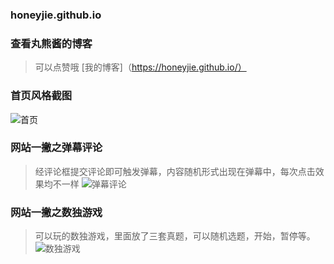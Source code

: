 ### honeyjie.github.io

### 查看丸熊酱的博客
 > 可以点赞哦
[我的博客]（https://honeyjie.github.io/）
### 首页风格截图
![首页](https://honeyjie.github.io/picture/index.png)
### 网站一撇之弹幕评论
> 经评论框提交评论即可触发弹幕，内容随机形式出现在弹幕中，每次点击效果均不一样
![弹幕评论](https://honeyjie.github.io/picture/tan.png)
### 网站一撇之数独游戏
> 可以玩的数独游戏，里面放了三套真题，可以随机选题，开始，暂停等。
![数独游戏](https://honeyjie.github.io/picture/sudoku.png)


